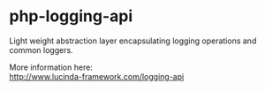 # php-logging-api

Light weight abstraction layer encapsulating logging operations and common loggers.

More information here:<br/>
http://www.lucinda-framework.com/logging-api
